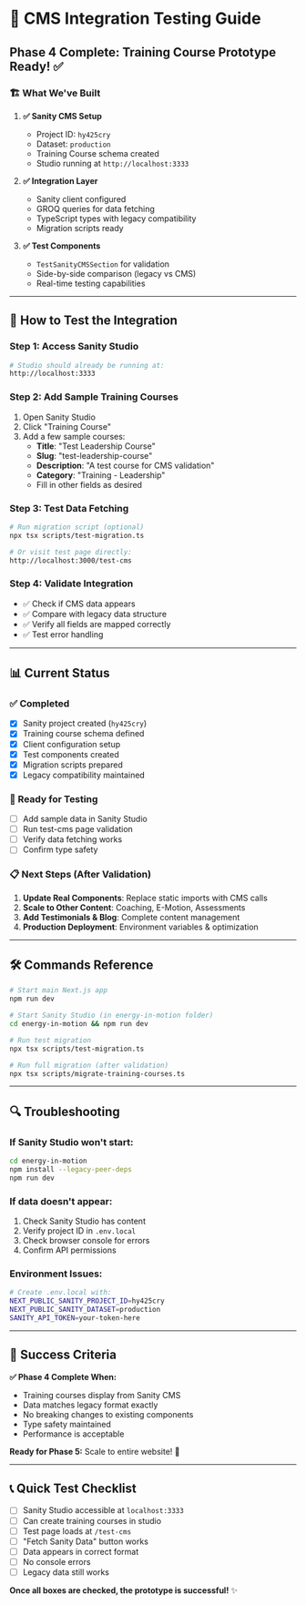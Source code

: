 # 🎯 CMS Integration Testing Guide

## Phase 4 Complete: Training Course Prototype Ready! ✅

### 🏗️ What We've Built

1. **✅ Sanity CMS Setup**
   - Project ID: `hy425cry`
   - Dataset: `production`
   - Training Course schema created
   - Studio running at `http://localhost:3333`

2. **✅ Integration Layer**
   - Sanity client configured
   - GROQ queries for data fetching
   - TypeScript types with legacy compatibility
   - Migration scripts ready

3. **✅ Test Components**
   - `TestSanityCMSSection` for validation
   - Side-by-side comparison (legacy vs CMS)
   - Real-time testing capabilities

---

## 🧪 How to Test the Integration

### Step 1: Access Sanity Studio

```bash
# Studio should already be running at:
http://localhost:3333
```

### Step 2: Add Sample Training Courses

1. Open Sanity Studio
2. Click "Training Course"
3. Add a few sample courses:
   - **Title**: "Test Leadership Course"
   - **Slug**: "test-leadership-course"
   - **Description**: "A test course for CMS validation"
   - **Category**: "Training - Leadership"
   - Fill in other fields as desired

### Step 3: Test Data Fetching

```bash
# Run migration script (optional)
npx tsx scripts/test-migration.ts

# Or visit test page directly:
http://localhost:3000/test-cms
```
### Step 4: Validate Integration

- ✅ Check if CMS data appears
- ✅ Compare with legacy data structure
- ✅ Verify all fields are mapped correctly
- ✅ Test error handling
---

## 📊 Current Status

### ✅ Completed

- [x] Sanity project created (`hy425cry`)
- [x] Training course schema defined
- [x] Client configuration setup
- [x] Test components created
- [x] Migration scripts prepared
- [x] Legacy compatibility maintained

### 🔄 Ready for Testing

- [ ] Add sample data in Sanity Studio
- [ ] Run test-cms page validation
- [ ] Verify data fetching works
- [ ] Confirm type safety

### 📋 Next Steps (After Validation)

1. **Update Real Components**: Replace static imports with CMS calls
2. **Scale to Other Content**: Coaching, E-Motion, Assessments
3. **Add Testimonials & Blog**: Complete content management
4. **Production Deployment**: Environment variables & optimization

---

## 🛠️ Commands Reference

```bash
# Start main Next.js app
npm run dev

# Start Sanity Studio (in energy-in-motion folder)
cd energy-in-motion && npm run dev

# Run test migration
npx tsx scripts/test-migration.ts

# Run full migration (after validation)
npx tsx scripts/migrate-training-courses.ts
```

---

## 🔍 Troubleshooting

### If Sanity Studio won't start:

```bash
cd energy-in-motion
npm install --legacy-peer-deps
npm run dev
```

### If data doesn't appear:

1. Check Sanity Studio has content
2. Verify project ID in `.env.local`
3. Check browser console for errors
4. Confirm API permissions

### Environment Issues:

```bash
# Create .env.local with:
NEXT_PUBLIC_SANITY_PROJECT_ID=hy425cry
NEXT_PUBLIC_SANITY_DATASET=production
SANITY_API_TOKEN=your-token-here
```

---

## 🎉 Success Criteria

**✅ Phase 4 Complete When:**

- Training courses display from Sanity CMS
- Data matches legacy format exactly
- No breaking changes to existing components
- Type safety maintained
- Performance is acceptable

**Ready for Phase 5:** Scale to entire website! 🚀

---

## 📞 Quick Test Checklist

- [ ] Sanity Studio accessible at `localhost:3333`
- [ ] Can create training courses in studio
- [ ] Test page loads at `/test-cms`
- [ ] "Fetch Sanity Data" button works
- [ ] Data appears in correct format
- [ ] No console errors
- [ ] Legacy data still works

**Once all boxes are checked, the prototype is successful!** ✨
